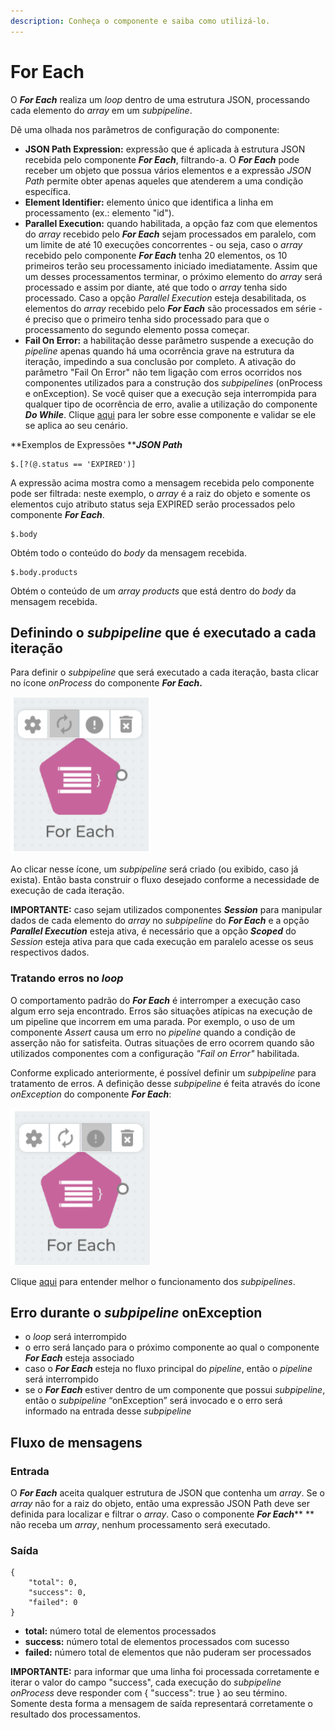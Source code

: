 ```yaml
---
description: Conheça o componente e saiba como utilizá-lo.
---
```


# For Each

O _**For Each**_ realiza um _loop_ dentro de uma estrutura JSON, processando cada elemento do _array_ em um _subpipeline_.

Dê uma olhada nos parâmetros de configuração do componente:

* **JSON Path Expression:** expressão que é aplicada à estrutura JSON recebida pelo componente _**For Each**_, filtrando-a. O _**For Each**_ pode receber um objeto que possua vários elementos e a expressão _JSON Path_ permite obter apenas aqueles que atenderem a uma condição específica.
* **Element Identifier:** elemento único que identifica a linha em processamento (ex.: elemento "id").
* **Parallel Execution:** quando habilitada, a opção faz com que elementos do _array_ recebido pelo _**For Each**_ sejam processados em paralelo, com um limite de até 10 execuções concorrentes - ou seja, caso o _array_ recebido pelo componente _**For Each**_ tenha 20 elementos, os 10 primeiros terão seu processamento iniciado imediatamente. Assim que um desses processamentos terminar, o próximo elemento do _array_ será processado e assim por diante, até que todo o _array_ tenha sido processado. Caso a opção _Parallel Execution_ esteja desabilitada, os elementos do _array_ recebido pelo _**For Each**_ são processados em série - é preciso que o primeiro tenha sido processado para que o processamento do segundo elemento possa começar.
* **Fail On Error:** a habilitação desse parâmetro suspende a execução do _pipeline_ apenas quando há uma ocorrência grave na estrutura da iteração, impedindo a sua conclusão por completo. A ativação do parâmetro "Fail On Error" não tem ligação com erros ocorridos nos componentes utilizados para a construção dos _subpipelines_ (onProcess e onException). Se você quiser que a execução seja interrompida para qualquer tipo de ocorrência de erro, avalie a utilização do componente _**Do While**_. Clique [aqui](../do-while.md) para ler sobre esse componente e validar se ele se aplica ao seu cenário.

**Exemplos de Expressões **_**JSON Path**_

```
$.[?(@.status == 'EXPIRED')]
```

A expressão acima mostra como a mensagem recebida pelo componente pode ser filtrada: neste exemplo, o _array_ é a raiz do objeto e somente os elementos cujo atributo status seja EXPIRED serão processados pelo componente _**For Each**_.

```
$.body
```

Obtém todo o conteúdo do _body_ da mensagem recebida.

```
$.body.products
```

Obtém o conteúdo de um _array_ _products_ que está dentro do _body_ da mensagem recebida.

## Definindo o _subpipeline_ que é executado a cada iteração <a href="#definindo-o-subpipeline-que--executado-a-cada-iterao" id="definindo-o-subpipeline-que--executado-a-cada-iterao"></a>

Para definir o _subpipeline_ que será executado a cada iteração, basta clicar no ícone _onProcess_ do componente _**For Each**_**.**

![](<../../../.gitbook/assets/for each.png>)

Ao clicar nesse ícone, um _subpipeline_ será criado (ou exibido, caso já exista). Então basta construir o fluxo desejado conforme a necessidade de execução de cada iteração.

**IMPORTANTE:** caso sejam utilizados componentes _**Session**_ para manipular dados de cada elemento do _array_ no _subpipeline_ do _**For Each**_ e a opção _**Parallel Execution**_ esteja ativa, é necessário que a opção _**Scoped**_ do _Session_ esteja ativa para que cada execução em paralelo acesse os seus respectivos dados.

### Tratando erros no _loop_ <a href="#tratando-erros-no-loop" id="tratando-erros-no-loop"></a>

O comportamento padrão do _**For Each**_ é interromper a execução caso algum erro seja encontrado. Erros são situações atípicas na execução de um pipeline que incorrem em uma parada. Por exemplo, o uso de um componente _Assert_ causa um erro no _pipeline_ quando a condição de asserção não for satisfeita. Outras situações de erro ocorrem quando são utilizados componentes com a configuração _"Fail on Error"_ habilitada.

Conforme explicado anteriormente, é possível definir um _subpipeline_ para tratamento de erros. A definição desse _subpipeline_ é feita através do ícone _onException_ do componente _**For Each**_:

![](<../../../.gitbook/assets/for each1.png>)

Clique [aqui](https://intercom.help/godigibee/pt-BR/articles/4484877-subpipelines) para entender melhor o funcionamento dos _subpipelines_.

## Erro durante o _subpipeline_ onException <a href="#erro-durante-o-subpipeline-onexception" id="erro-durante-o-subpipeline-onexception"></a>

* o _loop_ será interrompido
* o erro será lançado para o próximo componente ao qual o componente _**For Each**_ esteja associado
* caso o _**For Each**_ esteja no fluxo principal do _pipeline_, então o _pipeline_ será interrompido
* se o _**For Each**_ estiver dentro de um componente que possui _subpipeline_, então o _subpipeline_ “onException” será invocado e o erro será informado na entrada desse _subpipeline_

## Fluxo de mensagens <a href="#fluxo-de-mensagens" id="fluxo-de-mensagens"></a>

### Entrada <a href="#entrada" id="entrada"></a>

O _**For Each**_ aceita qualquer estrutura de JSON que contenha um _array_. Se o _array_ não for a raiz do objeto, então uma expressão JSON Path deve ser definida para localizar e filtrar o _array_. Caso o componente _**For Each**_** ** não receba um _array_, nenhum processamento será executado.

### Saída <a href="#sada" id="sada"></a>

```
{
    "total": 0,
    "success": 0,
    "failed": 0
}
```

* **total:** número total de elementos processados
* **success:** número total de elementos processados com sucesso
* **failed:** número total de elementos que não puderam ser processados

**IMPORTANTE:** para informar que uma linha foi processada corretamente e iterar o valor do campo "success", cada execução do _subpipeline_ _onProcess_ deve responder com { "success": true } ao seu término. Somente desta forma a mensagem de saída representará corretamente o resultado dos processamentos.&#x20;
